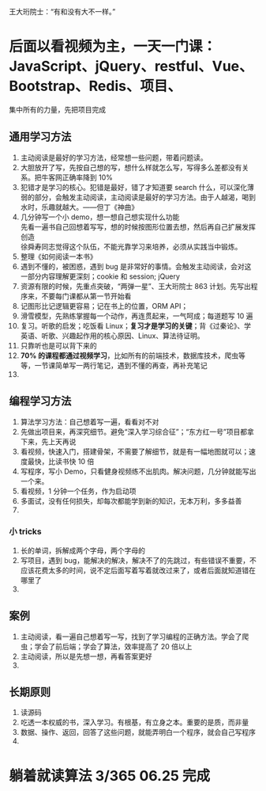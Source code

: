 
王大珩院士：“有和没有大不一样。”  
# 后面以看视频为主，一天一门课：JavaScript、jQuery、restful、Vue、Bootstrap、Redis、项目、
集中所有的力量，先把项目完成

## 通用学习方法
1. 主动阅读是最好的学习方法，经常想一些问题，带着问题读。
2. 大胆放开了写，先按自己想的写，想什么样就怎么写，写得多么差都没有关系。把牛客网正确率降到 10%  
3. 犯错才是学习的核心。犯错是最好，错了才知道要 search 什么，可以深化薄弱的部分，会触发主动阅读，主动阅读是最好的学习方法。由于人越渴，喝到水时，乐趣就越大。——但丁《神曲》
4. 几分钟写一个小 demo，想一想自己想实现什么功能  
先看一遍书自己回想着写写，想的时候按图形位置去想，然后再自己扩展发挥创造  
徐舜寿同志觉得这个队伍，不能光靠学习来培养，必须从实践当中锻炼。  
4. 整理《如何阅读一本书》
5. 遇到不懂的，被困惑，遇到 bug 是非常好的事情。会触发主动阅读，会对这一部分内容理解更深刻；cookie 和 session; jQuery 
6. 资源有限的时候，先重点突破，“两弹一星”、王大珩院士 863 计划。先写出程序来，不要每门课都从第一节开始看
7. 记图形比记逻辑更容易；记在书上的位置，ORM API；
8. 滑雪模型，先熟练掌握每一个动作，再连贯起来，一气呵成；每道题写 10 遍    
9. 复习。听歌的启发；吃饭看 Linux；**复习才是学习的关键**；背《过秦论》、学英语、听歌、兴趣起作用的核心原因、Linux、算法待证明。  
10. 只靠听也是可以背下来的  
11. **70% 的课程都通过视频学习**，比如所有的前端技术，数据库技术，爬虫等等，一节课简单写一两行笔记，遇到不懂的再查，再补充笔记
12. 



## 编程学习方法
1. 算法学习方法：自己想着写一遍，看看对不对
2. 先做出项目来，再深究细节。避免“深入学习综合征”；“东方红一号”项目都拿下来，先上天再说
3. 看视频，快速入门，搭建骨架，不需要了解细节，就是有一幅地图就可以；速度最快，比读书快 10 倍
4. 写程序，写小 Demo，只看健身视频练不出肌肉。解决问题，几分钟就能写出一个来。
5. 看视频，1 分钟一个任务，作为启动项  
6. 多面试，没有任何损失，却每次都能学到新的知识，无本万利，多多益善  
7. 


### 小 tricks
1. 长的单词，拆解成两个字母，两个字母的  
2. 写项目，遇到 bug，能解决的解决，解决不了的先跳过，有些错误不重要，不应该花费太多的时间，说不定后面写着写着就改过来了，或者后面就知道错在哪里了  
3. 


## 案例  
1. 主动阅读，看一遍自己想着写一写，找到了学习编程的正确方法。学会了爬虫；学会了前后端；学会了算法，效率提高了 20 倍以上      
2. 主动阅读，所以是先想一想，再看答案更好  
3.  


## 长期原则  
1. 读源码
2. 吃透一本权威的书，深入学习。有根基，有立身之本。重要的是质，而非量
3. 数据、操作、返回，回答了这些问题，就能弄明白一个程序，就会自己写程序
4. 

# 躺着就读算法 3/365  06.25 完成  
